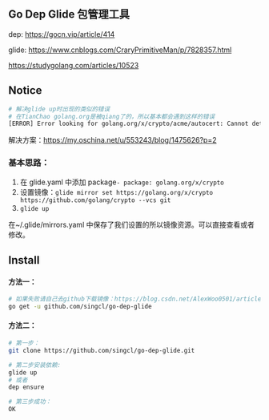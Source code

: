 ## Go Dep Glide 包管理工具

dep: https://gocn.vip/article/414

glide: https://www.cnblogs.com/CraryPrimitiveMan/p/7828357.html

https://studygolang.com/articles/10523

## Notice

```sh
# 解决glide up时出现的类似的错误
# 在TianChao golang.org是被qiang了的，所以基本都会遇到这样的错误
[ERROR] Error looking for golang.org/x/crypto/acme/autocert: Cannot detect VCS
```

解决方案：https://my.oschina.net/u/553243/blog/1475626?p=2

### 基本思路：

1.  在 glide.yaml 中添加 package`- package: golang.org/x/crypto`
2.  设置镜像：`glide mirror set https://golang.org/x/crypto https://github.com/golang/crypto --vcs git`
3.  `glide up`

在~/.glide/mirrors.yaml 中保存了我们设置的所以镜像资源。可以直接查看或者修改。

## Install

#### 方法一：

```sh
# 如果失败请自己去github下载镜像：https://blog.csdn.net/AlexWoo0501/article/details/73409917
go get -u github.com/singcl/go-dep-glide
```

#### 方法二：

```sh
# 第一步：
git clone https://github.com/singcl/go-dep-glide.git

# 第二步安装依赖:
glide up
# 或者
dep ensure

# 第三步成功：
OK
```
